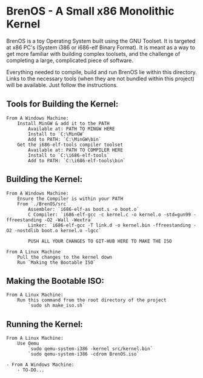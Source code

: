 BrenOS - A Small x86 Monolithic Kernel
======================================
BrenOS is a toy Operating System built using the GNU Toolset. It is targeted at x86 PC's (System i386 or i686-elf Binary Format). It is meant as a way to get more familiar with building complex toolsets, and the challenge of completing a large, complicated piece of software. 

Everything needed to compile, build and run BrenOS lie within this directory. Links to the necessary tools (when they are not bundled within this project) will be available. Just follow the instructions. 

Tools for Building the Kernel:
------------------------------
	From A Windows Machine:
		Install MinGW & add it to the PATH
			Available at: PATH TO MINGW HERE
			Install to `C:\MinGW`
			Add to PATH: `C:\MinGW\bin`
		Get the i686-elf-tools compiler toolset
			Available at: PATH TO COMPILER HERE
			Install to `C:\i686-elf-tools`
			Add to PATH: `C:\i686-elf-tools\bin`
			
Building the Kernel:
--------------------
	From A Windows Machine:
		Ensure the Compiler is within your PATH
		From `./BrenOS/src`
			Assembler: `i686-elf-as boot.s -o boot.o`
			C Compiler: `i686-elf-gcc -c kernel.c -o kernel.o -std=gun99 -ffreestanding -O2 -Wall -Wextra`
			Linker: `i686-elf-gcc -T link.d -o kernel.bin -ffreestanding -O2 -nostdlib boot.o kernel.o -lgcc`
			
			PUSH ALL YOUR CHANGES TO GIT-HUB HERE TO MAKE THE ISO

	From A Linux Machine
		Pull the changes to the kernel down
		Run `Making the Bootable ISO`
	
Making the Bootable ISO:
------------------------
	From A Linux Machine:
		Run this command from the root directory of the project
			`sudo sh make_iso.sh`
	
Running the Kernel:
-------------------
	From A Linux Machine:
		Use Qemu
			`sudo qemu-system-i386 -kernel src/kernel.bin`
			`sudo qemu-system-i386 -cdrom BrenOS.iso`
	
	- From A Windows Machine:
		- TO-DO...
	
